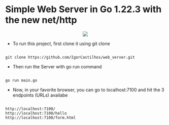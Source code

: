 # Simple Web Server in Go 1.22.3 with the new net/http

<p style="text-align:center;">
  <img src="https://github.com/IgorCastilhos/web_server/assets/101683017/6880acb3-ef92-4119-90a7-9bbd78a20496"/>
</p>

* To run this project, first clone it using git clone
```

git clone https://github.com/IgorCastilhos/web_server.git

```

* Then run the Server with go run command
```

go run main.go

```

* Now, in your favorite browser, you can go to localhost:7100 and hit the 3 endpoints (URLs) availabe
```

http://localhost:7100/
http://localhost:7100/hello
http://localhost:7100/form.html

```
